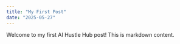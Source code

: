```yaml
---
title: "My First Post"
date: "2025-05-27"
---
```


Welcome to my first AI Hustle Hub post! This is markdown content.
